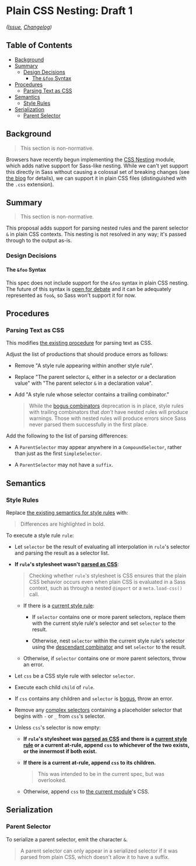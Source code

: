 # Plain CSS Nesting: Draft 1

*([Issue](https://github.com/sass/sass/issues/3524),
[Changelog](plain-css-nesting.changes.md))*

## Table of Contents

* [Background](#background)
* [Summary](#summary)
  * [Design Decisions](#design-decisions)
    * [The `&foo` Syntax](#the-foo-syntax)
* [Procedures](#procedures)
  * [Parsing Text as CSS](#parsing-text-as-css)
* [Semantics](#semantics)
  * [Style Rules](#style-rules)
* [Serialization](#serialization)
  * [Parent Selector](#parent-selector)

## Background

> This section is non-normative.

Browsers have recently begun implementing the [CSS Nesting] module, which adds
native support for Sass-like nesting. While we can't yet support this directly
in Sass without causing a colossal set of breaking changes (see [the blog] for
details), we can support it in plain CSS files (distinguished with the `.css`
extension).

[CSS Nesting]: https://www.w3.org/TR/css-nesting-1/
[the blog]: https://sass-lang.com/blog/sass-and-native-nesting

## Summary

> This section is non-normative.

This proposal adds support for parsing nested rules and the parent selector `&`
in plain CSS contexts. This nesting is not resolved in any way; it's passed
through to the output as-is.

### Design Decisions

#### The `&foo` Syntax

This spec does not include support for the `&foo` syntax in plain CSS nesting.
The future of this syntax is [open for debate] and it can be adequately
represented as `foo&`, so Sass won't support it for now.

[open for debate]: https://github.com/w3c/csswg-drafts/issues/8662

## Procedures

### Parsing Text as CSS

This modifies [the existing procedure] for parsing text as CSS.

[the existing procedure]: ../spec/syntax.md#parsing-text-as-css

Adjust the list of productions that should produce errors as follows:

* Remove "A style rule appearing within another style rule".

* Replace "The parent selector `&`, either in a selector or a declaration value"
  with "The parent selector `&` in a declaration value".

* Add "A style rule whose selector contains a trailing combinator."

  > While the [bogus combinators] deprecation is in place, style rules with
  > trailing combinators that _don't_ have nested rules will produce warnings.
  > Those with nested rules will produce errors since Sass never parsed them
  > successfully in the first place.

  [bogus combinators]: ../accepted/bogus-combinators.md

Add the following to the list of parsing differences:

* A `ParentSelector` may appear anywhere in a `CompoundSelector`, rather than
  just as the first `SimpleSelector`.

* A `ParentSelector` may not have a `suffix`.

## Semantics

### Style Rules

Replace [the existing semantics for style rules] with:

[the existing semantics for style rules]: ../spec/style-rules.md#semantics

> Differences are highlighted in bold.

To execute a style rule `rule`:

* Let `selector` be the result of evaluating all interpolation in `rule`'s
  selector and parsing the result as a selector list.

* **If `rule`'s stylesheet wasn't [parsed as CSS]**:

  [parsed as CSS]: ../spec/syntax.md#parsing-text-as-css

  > Checking whether `rule`'s stylesheet is CSS ensures that the plain CSS
  > behavior occurs even when plain CSS is evaluated in a Sass context, such as
  > through a nested `@import` or a `meta.load-css()` call.

  * If there is a [current style rule]:

    * If `selector` contains one or more parent selectors, replace them with the
      current style rule's selector and set `selector` to the result.

    * Otherwise, nest `selector` within the current style rule's selector using
      the [descendant combinator] and set `selector` to the result.

  * Otherwise, if `selector` contains one or more parent selectors, throw an
    error.

  [current style rule]: ../spec/style-rules.md#current-style-rule
  [descendant combinator]: https://www.w3.org/TR/selectors-3/#descendant-combinators

* Let `css` be a CSS style rule with selector `selector`.

* Execute each child `child` of `rule`.

* If `css` contains any children and `selector` is [bogus], throw an error.

  [bogus]: ../spec/selectors.md#bogus-selector

* Remove any [complex selectors][] containing a placeholder selector that
  begins with `-` or `_` from `css`'s selector.
  
  [complex selectors]: https://drafts.csswg.org/selectors-4/#complex

* Unless `css`'s selector is now empty:

  * **If `rule`'s stylesheet was [parsed as CSS] and there is a [current style
    rule] or a current at-rule, append `css` to whichever of the two exists, or
    the innermost if both exist.**

  * **If there is a current at-rule, append `css` to its children.**
  
    > This was intended to be in the current spec, but was overlooked.

  * Otherwise, append `css` to [the current module]'s CSS.

  [the current module]: ../spec/spec.md#current-module

## Serialization

### Parent Selector

To serialize a parent selector, emit the character `&`.

> A parent selector can only appear in a serialized selector if it was parsed
> from plain CSS, which doesn't allow it to have a suffix.
